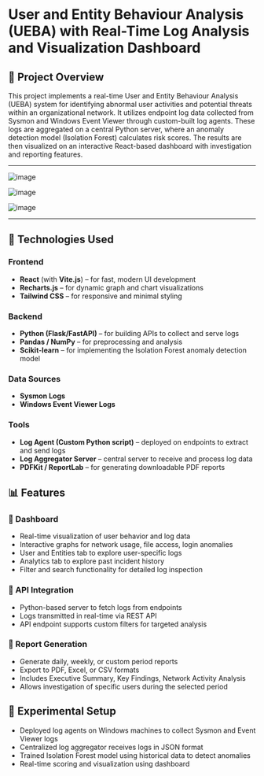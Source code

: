 # User and Entity Behaviour Analysis (UEBA) with Real-Time Log Analysis and Visualization Dashboard

## 📌 Project Overview

This project implements a real-time User and Entity Behaviour Analysis (UEBA) system for identifying abnormal user activities and potential threats within an organizational network. It utilizes endpoint log data collected from Sysmon and Windows Event Viewer through custom-built log agents. These logs are aggregated on a central Python server, where an anomaly detection model (Isolation Forest) calculates risk scores. The results are then visualized on an interactive React-based dashboard with investigation and reporting features.

---
![image](https://github.com/user-attachments/assets/0420de0d-6cfd-4ddd-836f-b54a56a58263)

![image](https://github.com/user-attachments/assets/29f7b097-61a1-488d-a3a8-402f92285505)

![image](https://github.com/user-attachments/assets/f40ef82a-d212-4427-8478-46f93a748124)

---
## 🔧 Technologies Used

### Frontend
- **React** (with **Vite.js**) – for fast, modern UI development
- **Recharts.js** – for dynamic graph and chart visualizations
- **Tailwind CSS** – for responsive and minimal styling

### Backend
- **Python (Flask/FastAPI)** – for building APIs to collect and serve logs
- **Pandas / NumPy** – for preprocessing and analysis
- **Scikit-learn** – for implementing the Isolation Forest anomaly detection model

### Data Sources
- **Sysmon Logs**
- **Windows Event Viewer Logs**

### Tools
- **Log Agent (Custom Python script)** – deployed on endpoints to extract and send logs
- **Log Aggregator Server** – central server to receive and process log data
- **PDFKit / ReportLab** – for generating downloadable PDF reports

## 📊 Features

### 🔹 Dashboard
- Real-time visualization of user behavior and log data
- Interactive graphs for network usage, file access, login anomalies
- User and Entities tab to explore user-specific logs
- Analytics tab to explore past incident history
- Filter and search functionality for detailed log inspection

### 🔹 API Integration
- Python-based server to fetch logs from endpoints
- Logs transmitted in real-time via REST API
- API endpoint supports custom filters for targeted analysis

### 🔹 Report Generation
- Generate daily, weekly, or custom period reports
- Export to PDF, Excel, or CSV formats
- Includes Executive Summary, Key Findings, Network Activity Analysis
- Allows investigation of specific users during the selected period

## 🧪 Experimental Setup

- Deployed log agents on Windows machines to collect Sysmon and Event Viewer logs
- Centralized log aggregator receives logs in JSON format
- Trained Isolation Forest model using historical data to detect anomalies
- Real-time scoring and visualization using dashboard


